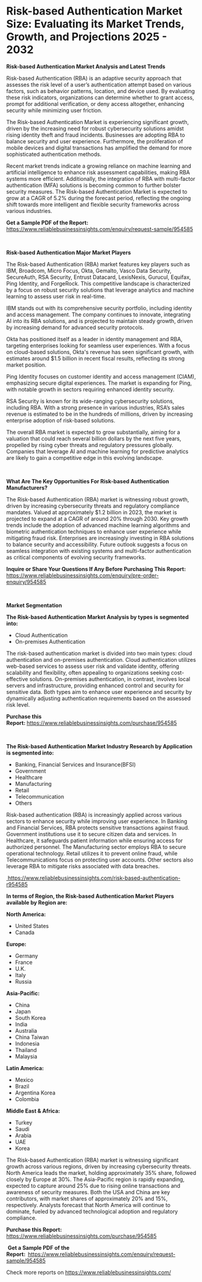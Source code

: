 <p><h1>Risk-based Authentication Market Size: Evaluating its Market Trends, Growth, and Projections 2025 - 2032</h1></p><p><strong>Risk-based Authentication Market Analysis and Latest Trends</strong></p>
<p><p>Risk-based Authentication (RBA) is an adaptive security approach that assesses the risk level of a user’s authentication attempt based on various factors, such as behavior patterns, location, and device used. By evaluating these risk indicators, organizations can determine whether to grant access, prompt for additional verification, or deny access altogether, enhancing security while minimizing user friction.</p><p>The Risk-based Authentication Market is experiencing significant growth, driven by the increasing need for robust cybersecurity solutions amidst rising identity theft and fraud incidents. Businesses are adopting RBA to balance security and user experience. Furthermore, the proliferation of mobile devices and digital transactions has amplified the demand for more sophisticated authentication methods.</p><p>Recent market trends indicate a growing reliance on machine learning and artificial intelligence to enhance risk assessment capabilities, making RBA systems more efficient. Additionally, the integration of RBA with multi-factor authentication (MFA) solutions is becoming common to further bolster security measures. The Risk-based Authentication Market is expected to grow at a CAGR of 5.2% during the forecast period, reflecting the ongoing shift towards more intelligent and flexible security frameworks across various industries.</p></p>
<p><strong>Get a Sample PDF of the Report:&nbsp;</strong> <a href="https://www.reliablebusinessinsights.com/enquiry/request-sample/954585?utm_campaign=39&utm_medium=2&utm_source=Github&utm_content=ia&utm_term=11032025&utm_id=risk-based-authentication">https://www.reliablebusinessinsights.com/enquiry/request-sample/954585</a></p>
<p>&nbsp;</p>
<p><strong>Risk-based Authentication Major Market Players</strong></p>
<p><p>The Risk-based Authentication (RBA) market features key players such as IBM, Broadcom, Micro Focus, Okta, Gemalto, Vasco Data Security, SecureAuth, RSA Security, Entrust Datacard, LexisNexis, Gurucul, Equifax, Ping Identity, and ForgeRock. This competitive landscape is characterized by a focus on robust security solutions that leverage analytics and machine learning to assess user risk in real-time.</p><p>IBM stands out with its comprehensive security portfolio, including identity and access management. The company continues to innovate, integrating AI into its RBA solutions, and is projected to maintain steady growth, driven by increasing demand for advanced security protocols.</p><p>Okta has positioned itself as a leader in identity management and RBA, targeting enterprises looking for seamless user experiences. With a focus on cloud-based solutions, Okta's revenue has seen significant growth, with estimates around $1.5 billion in recent fiscal results, reflecting its strong market position.</p><p>Ping Identity focuses on customer identity and access management (CIAM), emphasizing secure digital experiences. The market is expanding for Ping, with notable growth in sectors requiring enhanced identity security.</p><p>RSA Security is known for its wide-ranging cybersecurity solutions, including RBA. With a strong presence in various industries, RSA’s sales revenue is estimated to be in the hundreds of millions, driven by increasing enterprise adoption of risk-based solutions.</p><p>The overall RBA market is expected to grow substantially, aiming for a valuation that could reach several billion dollars by the next five years, propelled by rising cyber threats and regulatory pressures globally. Companies that leverage AI and machine learning for predictive analytics are likely to gain a competitive edge in this evolving landscape.</p></p>
<p>&nbsp;</p>
<p><strong>What Are The Key Opportunities For Risk-based Authentication Manufacturers?</strong></p>
<p><p>The Risk-based Authentication (RBA) market is witnessing robust growth, driven by increasing cybersecurity threats and regulatory compliance mandates. Valued at approximately $1.2 billion in 2023, the market is projected to expand at a CAGR of around 20% through 2030. Key growth trends include the adoption of advanced machine learning algorithms and biometric authentication techniques to enhance user experience while mitigating fraud risk. Enterprises are increasingly investing in RBA solutions to balance security and accessibility. Future outlook suggests a focus on seamless integration with existing systems and multi-factor authentication as critical components of evolving security frameworks.</p></p>
<p><strong>Inquire or Share Your Questions If Any Before Purchasing This Report:</strong> <a href="https://www.reliablebusinessinsights.com/enquiry/pre-order-enquiry/954585?utm_campaign=39&utm_medium=2&utm_source=Github&utm_content=ia&utm_term=11032025&utm_id=risk-based-authentication">https://www.reliablebusinessinsights.com/enquiry/pre-order-enquiry/954585</a></p>
<p>&nbsp;</p>
<p><strong>Market Segmentation</strong></p>
<p><strong>The Risk-based Authentication Market Analysis by types is segmented into:</strong></p>
<p><ul><li>Cloud Authentication</li><li>On-premises Authentication</li></ul></p>
<p><p>The risk-based authentication market is divided into two main types: cloud authentication and on-premises authentication. Cloud authentication utilizes web-based services to assess user risk and validate identity, offering scalability and flexibility, often appealing to organizations seeking cost-effective solutions. On-premises authentication, in contrast, involves local servers and infrastructure, providing enhanced control and security for sensitive data. Both types aim to enhance user experience and security by dynamically adjusting authentication requirements based on the assessed risk level.</p></p>
<p><strong>Purchase this Report:&nbsp;</strong><a href="https://www.reliablebusinessinsights.com/purchase/954585?utm_campaign=39&utm_medium=2&utm_source=Github&utm_content=ia&utm_term=11032025&utm_id=risk-based-authentication">https://www.reliablebusinessinsights.com/purchase/954585</a></p>
<p>&nbsp;</p>
<p><strong>The Risk-based Authentication Market Industry Research by Application is segmented into:</strong></p>
<p><ul><li>Banking, Financial Services and Insurance(BFSI)</li><li>Government</li><li>Healthcare</li><li>Manufacturing</li><li>Retail</li><li>Telecommunication</li><li>Others</li></ul></p>
<p><p>Risk-based authentication (RBA) is increasingly applied across various sectors to enhance security while improving user experience. In Banking and Financial Services, RBA protects sensitive transactions against fraud. Government institutions use it to secure citizen data and services. In Healthcare, it safeguards patient information while ensuring access for authorized personnel. The Manufacturing sector employs RBA to secure operational technology. Retail utilizes it to prevent online fraud, while Telecommunications focus on protecting user accounts. Other sectors also leverage RBA to mitigate risks associated with data breaches.</p></p>
<p><a href="https://www.reliablebusinessinsights.com/risk-based-authentication-r954585?utm_campaign=39&utm_medium=2&utm_source=Github&utm_content=ia&utm_term=11032025&utm_id=risk-based-authentication">&nbsp;https://www.reliablebusinessinsights.com/risk-based-authentication-r954585</a></p>
<p><strong>In terms of Region, the Risk-based Authentication Market Players available by Region are:</strong></p>
<p>
    <p> <strong> North America: </strong>
        <ul>
            <li>United States</li>
            <li>Canada</li>
        </ul>
        </p> 
    <p> <strong> Europe: </strong>
        <ul>
            <li>Germany</li>
            <li>France</li>
            <li>U.K.</li>
            <li>Italy</li>
            <li>Russia</li>
        </ul>
        </p> 
    <p> <strong> Asia-Pacific: </strong>
        <ul>
            <li>China</li>
            <li>Japan</li>
            <li>South Korea</li>
            <li>India</li>
            <li>Australia</li>
            <li>China Taiwan</li>
            <li>Indonesia</li>
            <li>Thailand</li>
            <li>Malaysia</li>
        </ul>
        </p> 
    <p> <strong> Latin America: </strong>
        <ul>
            <li>Mexico</li>
            <li>Brazil</li>
            <li>Argentina Korea</li>
            <li>Colombia</li>
        </ul>
        </p> 
    <p> <strong> Middle East & Africa: </strong>
        <ul>
            <li>Turkey</li>
            <li>Saudi</li>
            <li>Arabia</li>
            <li>UAE</li>
            <li>Korea</li>
        </ul>
    </p>
    </p>
<p><p>The Risk-based Authentication (RBA) market is witnessing significant growth across various regions, driven by increasing cybersecurity threats. North America leads the market, holding approximately 35% share, followed closely by Europe at 30%. The Asia-Pacific region is rapidly expanding, expected to capture around 25% due to rising online transactions and awareness of security measures. Both the USA and China are key contributors, with market shares of approximately 20% and 15%, respectively. Analysts forecast that North America will continue to dominate, fueled by advanced technological adoption and regulatory compliance.</p></p>
<p><strong>Purchase this Report: </strong><a href="https://www.reliablebusinessinsights.com/purchase/954585?utm_campaign=39&utm_medium=2&utm_source=Github&utm_content=ia&utm_term=11032025&utm_id=risk-based-authentication">https://www.reliablebusinessinsights.com/purchase/954585</a></p>
<p>&nbsp;<strong>Get a Sample PDF of the Report:&nbsp;&nbsp;</strong><a href="https://www.reliablebusinessinsights.com/enquiry/request-sample/954585?utm_campaign=39&utm_medium=2&utm_source=Github&utm_content=ia&utm_term=11032025&utm_id=risk-based-authentication">https://www.reliablebusinessinsights.com/enquiry/request-sample/954585</a></p>
<p><strong></strong></p>
<p>Check more reports on <a href="https://www.reliablebusinessinsights.com/?utm_campaign=39&utm_medium=2&utm_source=Github&utm_content=ia&utm_term=11032025&utm_id=risk-based-authentication">https://www.reliablebusinessinsights.com/</a></p>